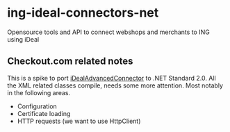# ing-ideal-connectors-net
Opensource tools and API to connect webshops and merchants to ING using iDeal

## Checkout.com related notes

This is a spike to port [iDealAdvancedConnector](iDealAdvancedConnector) to .NET Standard 2.0. All the XML related classes compile, [](iDealAdvancedConnector/Connector.cs) needs some more attention. Most notably in the following areas.

- Configuration
- Certificate loading
- HTTP requests (we want to use HttpClient)
